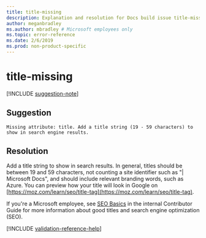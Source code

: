 ```yaml
---
title: title-missing
description: Explanation and resolution for Docs build issue title-missing
author: meganbradley
ms.author: mbradley # Microsoft employees only
ms.topic: error-reference
ms.date: 2/6/2019
ms.prod: non-product-specific
---
```

# title-missing

[!INCLUDE [suggestion-note](includes/suggestion-note.md)]

## Suggestion

`Missing attribute: title. Add a title string (19 - 59 characters) to show in search engine results.`

## Resolution

Add a title string to show in search results. In general, titles should be between 19 and 59 characters, not counting a site identifier such as "| Microsoft Docs", and should include relevant branding words, such as Azure. You can preview how your title will look in Google on [https://moz.com/learn/seo/title-tag](https://moz.com/learn/seo/title-tag).

If you're a Microsoft employee, see [SEO Basics](https://review.docs.microsoft.com/en-us/help/contribute/contribute-how-to-write-seo-basics?branch=master) in the internal Contributor Guide for more information about good titles and search engine optimization (SEO).

[!INCLUDE [validation-reference-help](includes/validation-reference-help.md)]
